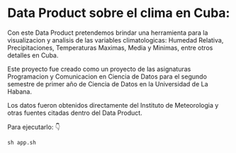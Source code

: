 # Data Product sobre el clima en Cuba:

Con este Data Product pretendemos brindar una herramienta para la visualizacion y analisis de las variables climatologicas: Humedad Relativa, Precipitaciones,
Temperaturas Maximas, Media y Minimas, entre otros detalles en Cuba. 

Este proyecto fue creado como un proyecto de las asignaturas Programacion y Comunicacion en Ciencia de Datos para el segundo semestre de primer año de Ciencia de Datos en la Universidad de La Habana.

Los datos fueron obtenidos directamente del Instituto de Meteorologia y otras fuentes citadas dentro del Data Product.

Para ejecutarlo: :point_down:
```
sh app.sh
```
